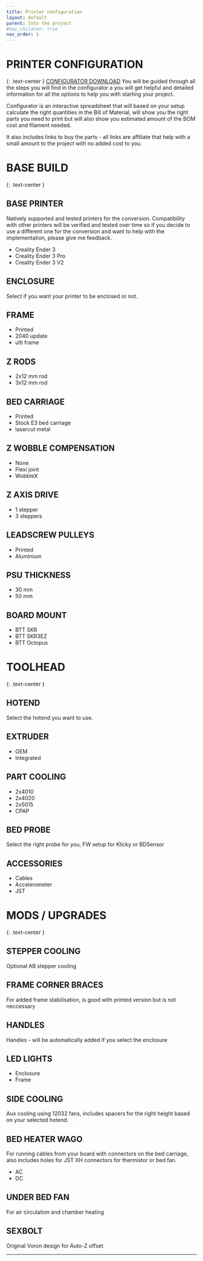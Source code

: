 ```yaml
---
title: Printer configuration
layout: default
parent: Into the project
#has_children: true
nav_order: 1
---
```

# PRINTER CONFIGURATION
{: .text-center }
[CONFIGURATOR DOWNLOAD]
You will be guided through all the steps you will find in the configurator a you will get helpful and detailed information for all the options to help you with starting your project.

Configurator is an interactive spreadsheet that will based on your setup calculate the right quantities in the Bill of Material, will show you the right parts you need to print but will also show you estimated amount of the BOM cost and filament needed.

It also includes links to buy the parts - all links are affiliate that help with a small amount to the project with no added cost to you.
# BASE BUILD
{: .text-center }
## BASE PRINTER
Natively supported and tested printers for the conversion. Compatibility with other printers will be verified and tested over time so if you decide to use a different one for the conversion and want to help with the implementation, please give me feedback.
- Creality Ender 3
- Creality Ender 3 Pro
- Creality Ender 3 V2
## ENCLOSURE
Select if you want your printer to be enclosed or not.
## FRAME
- Printed
- 2040 update
- ulti frame
## Z RODS
- 2x12 mm rod
- 3x12 mm rod
## BED CARRIAGE
- Printed
- Stock E3 bed carriage
- lasercut metal
## Z WOBBLE COMPENSATION
- None
- Flexi joint
- WobbleX
## Z AXIS DRIVE
- 1 stepper
- 3 steppers
## LEADSCREW PULLEYS
- Printed
- Aluminium
## PSU THICKNESS
- 30 mm
- 50 mm
## BOARD MOUNT
- BTT SKR
- BTT SKR3EZ
- BTT Octopus
# TOOLHEAD
{: .text-center }
## HOTEND
Select the hotend you want to use.
## EXTRUDER
- OEM
- Integrated
## PART COOLING
- 2x4010
- 2x4020
- 2x5015
- CPAP
## BED PROBE
Select the right probe for you, FW setup for Klicky or BDSensor
## ACCESSORIES
- Cables
- Accelerometer
- JST
# MODS / UPGRADES
{: .text-center }
## STEPPER COOLING
Optional AB stepper cooling
## FRAME CORNER BRACES
For added frame stabilisation, is good with printed version but is not neccessary
## HANDLES
Handles - will be automatically added if you select the enclosure
## LED LIGHTS
- Enclosure
- Frame
## SIDE COOLING
Aux cooling using 12032 fans, includes spacers for the right height based on your selected hotend.
## BED HEATER WAGO
For running cables from your board with connectors on the bed carriage, also includes holes for JST XH connectors for thermistor or bed fan.
- AC
- DC
## UNDER BED FAN
For air circulation and chamber heating
## SEXBOLT
Original Voron design for Auto-Z offset

---
[CONFIGURATOR DOWNLOAD]: LINK
